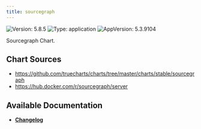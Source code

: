 ```yaml
---
title: sourcegraph
---
```


![Version: 5.8.5](https://img.shields.io/badge/Version-5.8.5-informational?style=flat-square) ![Type: application](https://img.shields.io/badge/Type-application-informational?style=flat-square) ![AppVersion: 5.3.9104](https://img.shields.io/badge/AppVersion-5.3.9104-informational?style=flat-square)

Sourcegraph Chart.

## Chart Sources

- https://github.com/truecharts/charts/tree/master/charts/stable/sourcegraph
- https://hub.docker.com/r/sourcegraph/server

## Available Documentation

- [**Changelog**](./CHANGELOG.md)
